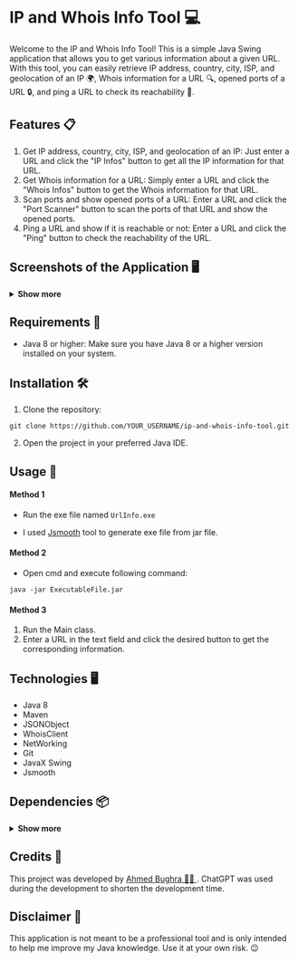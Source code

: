 # IP and Whois Info Tool 💻
Welcome to the IP and Whois Info Tool! This is a simple Java Swing application that allows you to get various information about a given URL. With this tool, you can easily retrieve IP address, country, city, ISP, and geolocation of an IP 🌍, Whois information for a URL 🔍, opened ports of a URL 🔒, and ping a URL to check its reachability 🔌.

## Features 📋
1. Get IP address, country, city, ISP, and geolocation of an IP: Just enter a URL and click the "IP Infos" button to get all the IP information for that URL.
2. Get Whois information for a URL: Simply enter a URL and click the "Whois Infos" button to get the Whois information for that URL.
3. Scan ports and show opened ports of a URL: Enter a URL and click the "Port Scanner" button to scan the ports of that URL and show the opened ports.
4. Ping a URL and show if it is reachable or not: Enter a URL and click the "Ping" button to check the reachability of the URL.

## Screenshots of the Application 🖥️

<details>
<summary><strong>Show more</strong></summary>
![0](https://user-images.githubusercontent.com/50663127/209004601-e6c103b5-8b73-4f44-b718-9bd192ca4973.png)
![1](https://user-images.githubusercontent.com/50663127/209004618-c712f330-029f-4959-b4ac-ab8729a62517.png)
![2](https://user-images.githubusercontent.com/50663127/209004626-f4daf500-dea7-4481-b87c-ff8aa5d870b5.png)
![3](https://user-images.githubusercontent.com/50663127/209004630-b81e5651-ce20-43bb-a371-21edd75fa02a.png)
![4](https://user-images.githubusercontent.com/50663127/209004655-5b2c3d27-6047-43c4-97f3-11e4815b9e2d.png)

</details>



## Requirements 📝
- Java 8 or higher: Make sure you have Java 8 or a higher version installed on your system.
## Installation 🛠️
1. Clone the repository:
```
git clone https://github.com/YOUR_USERNAME/ip-and-whois-info-tool.git
```
2. Open the project in your preferred Java IDE.
## Usage 🧑‍
#### Method 1
- Run the exe file named `UrlInfo.exe`
* I used [Jsmooth](https://jsmooth.sourceforge.net/index.php) tool to generate exe file from jar file.

#### Method 2
- Open cmd and execute following command:
```shell
java -jar ExecutableFile.jar
```
#### Method 3
1. Run the Main class.
2. Enter a URL in the text field and click the desired button to get the corresponding information.

## Technologies 🖥️
- Java 8
- Maven
- JSONObject
- WhoisClient
- NetWorking
- Git
- JavaX Swing
- Jsmooth


## Dependencies 📦

<details>
<summary><strong>Show more</strong></summary>

```
        <dependency>
            <groupId>org.testng</groupId>
            <artifactId>testng</artifactId>
            <version>RELEASE</version>
            <scope>test</scope>
        </dependency>
        <dependency>
            <groupId>junit</groupId>
            <artifactId>junit</artifactId>
            <version>RELEASE</version>
            <scope>test</scope>
        </dependency>
        <dependency>
            <groupId>org.junit.jupiter</groupId>
            <artifactId>junit-jupiter</artifactId>
            <version>RELEASE</version>
            <scope>compile</scope>
        </dependency>
        <dependency>
            <groupId>com.vaadin.external.google</groupId>
            <artifactId>android-json</artifactId>
            <version>0.0.20131108.vaadin1</version>
        </dependency>
        <dependency>
            <groupId>commons-net</groupId>
            <artifactId>commons-net</artifactId>
            <version>3.9.0</version>
        </dependency>
        <dependency>
            <groupId>javax.mail</groupId>
            <artifactId>mail</artifactId>
            <version>1.4.7</version>
        </dependency>

```

</details>


## Credits 🙌
This project was developed by [Ahmed Bughra 🧑‍💼 ](https://www.linkedin.com/in/ahmed-bughra/).
ChatGPT was used during the development to shorten the development time.
## Disclaimer 💬
This application is not meant to be a professional tool and is only intended to help me improve my Java knowledge. Use it at your own risk. 😉
